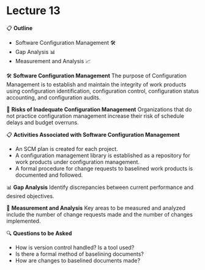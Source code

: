 # Lecture 13

📋 **Outline**

* Software Configuration Management 🛠️
* Gap Analysis 📊
* Measurement and Analysis 📈

🛠️ **Software Configuration Management** The purpose of Configuration Management is to establish and maintain the integrity of work products using configuration identification, configuration control, configuration status accounting, and configuration audits.

🚨 **Risks of Inadequate Configuration Management** Organizations that do not practice configuration management increase their risk of schedule delays and budget overruns.

📋 **Activities Associated with Software Configuration Management**

* An SCM plan is created for each project.
* A configuration management library is established as a repository for work products under configuration management.
* A formal procedure for change requests to baselined work products is documented and followed.

📊 **Gap Analysis** Identify discrepancies between current performance and desired objectives.

📐 **Measurement and Analysis** Key areas to be measured and analyzed include the number of change requests made and the number of changes implemented.

🔍 **Questions to be Asked**

* How is version control handled? Is a tool used?
* Is there a formal method of baselining documents?
* How are changes to baselined documents made?
